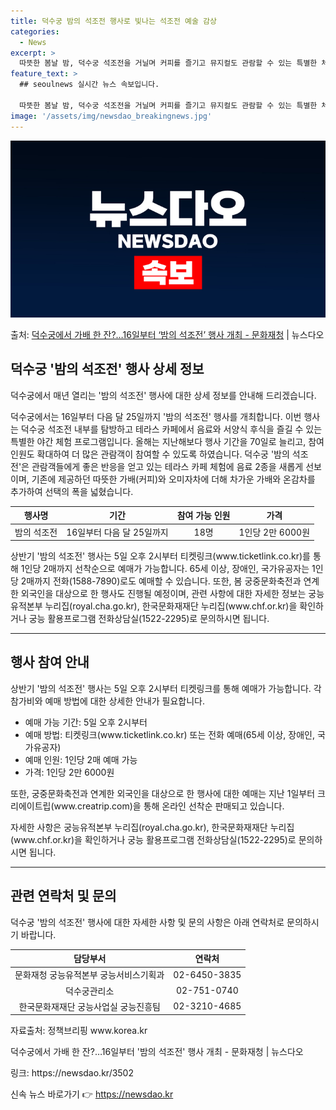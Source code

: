```yaml
---
title: 덕수궁 밤의 석조전 행사로 빛나는 석조전 예술 감상
categories:
  - News
excerpt: >
  따뜻한 봄날 밤, 덕수궁 석조전을 거닐며 커피를 즐기고 뮤지컬도 관람할 수 있는 특별한 체험 행사가 열린다.…
feature_text: >
  ## seoulnews 실시간 뉴스 속보입니다.

  따뜻한 봄날 밤, 덕수궁 석조전을 거닐며 커피를 즐기고 뮤지컬도 관람할 수 있는 특별한 체험 행사가 열린다.…
image: '/assets/img/newsdao_breakingnews.jpg'
---
```


![뉴스다오 속보](/assets/img/newsdao_breakingnews.jpg)

<p>출처: <a href="https://newsdao.kr/3502" rel="dofollow">덕수궁에서 가배 한 잔?…16일부터 ‘밤의 석조전’ 행사 개최 - 문화재청</a> | 뉴스다오</p>

<h2 data-ke-size="size26">덕수궁 '밤의 석조전' 행사 상세 정보</h2>
덕수궁에서 매년 열리는 '밤의 석조전' 행사에 대한 상세 정보를 안내해 드리겠습니다.

<p data-ke-size="size16">덕수궁에서는 16일부터 다음 달 25일까지 '밤의 석조전' 행사를 개최합니다. 이번 행사는 덕수궁 석조전 내부를 탐방하고 테라스 카페에서 음료와 서양식 후식을 즐길 수 있는 특별한 야간 체험 프로그램입니다. 올해는 지난해보다 행사 기간을 70일로 늘리고, 참여 인원도 확대하여 더 많은 관람객이 참여할 수 있도록 하였습니다. 덕수궁 '밤의 석조전'은 관람객들에게 좋은 반응을 얻고 있는 테라스 카페 체험에 음료 2종을 새롭게 선보이며, 기존에 제공하던 따뜻한 가배(커피)와 오미자차에 더해 차가운 가배와 온감차를 추가하여 선택의 폭을 넓혔습니다.</p>

<table>
<thead>
<tr>
<th style="text-align: center;">행사명</th>
<th style="text-align: center;">기간</th>
<th style="text-align: center;">참여 가능 인원</th>
<th style="text-align: center;">가격</th>
</tr>
</thead>
<tbody>
<tr>
<td style="text-align: center;">밤의 석조전</td>
<td style="text-align: center;">16일부터 다음 달 25일까지</td>
<td style="text-align: center;">18명</td>
<td style="text-align: center;">1인당 2만 6000원</td>
</tr>
</tbody>
</table>

<p data-ke-size="size16">상반기 '밤의 석조전' 행사는 5일 오후 2시부터 티켓링크(www.ticketlink.co.kr)를 통해 1인당 2매까지 선착순으로 예매가 가능합니다. 65세 이상, 장애인, 국가유공자는 1인당 2매까지 전화(1588-7890)로도 예매할 수 있습니다. 또한, 봄 궁중문화축전과 연계한 외국인을 대상으로 한 행사도 진행될 예정이며, 관련 사항에 대한 자세한 정보는 궁능유적본부 누리집(royal.cha.go.kr), 한국문화재재단 누리집(www.chf.or.kr)을 확인하거나 궁능 활용프로그램 전화상담실(1522-2295)로 문의하시면 됩니다.</p>

<hr>

<h2 data-ke-size="size26">행사 참여 안내</h2>

<p data-ke-size="size16">상반기 '밤의 석조전' 행사는 5일 오후 2시부터 티켓링크를 통해 예매가 가능합니다. 각 참가비와 예매 방법에 대한 상세한 안내가 필요합니다.</p>

<ul>
<li>예매 가능 기간: 5일 오후 2시부터</li>
<li>예매 방법: 티켓링크(www.ticketlink.co.kr) 또는 전화 예매(65세 이상, 장애인, 국가유공자)</li>
<li>예매 인원: 1인당 2매 예매 가능</li>
<li>가격: 1인당 2만 6000원</li>
</ul>

<p data-ke-size="size16">또한, 궁중문화축전과 연계한 외국인을 대상으로 한 행사에 대한 예매는 지난 1일부터 크리에이트립(www.creatrip.com)을 통해 온라인 선착순 판매되고 있습니다.</p>

<p data-ke-size="size16">자세한 사항은 궁능유적본부 누리집(royal.cha.go.kr), 한국문화재재단 누리집(www.chf.or.kr)을 확인하거나 궁능 활용프로그램 전화상담실(1522-2295)로 문의하시면 됩니다.</p>

<hr>

<h2 data-ke-size="size26">관련 연락처 및 문의</h2>

<p data-ke-size="size16">덕수궁 '밤의 석조전' 행사에 대한 자세한 사항 및 문의 사항은 아래 연락처로 문의하시기 바랍니다.</p>

<table>
<thead>
<tr>
<th style="text-align: center;">담당부서</th>
<th style="text-align: center;">연락처</th>
</tr>
</thead>
<tbody>
<tr>
<td style="text-align: center;">문화재청 궁능유적본부 궁능서비스기획과</td>
<td style="text-align: center;">02-6450-3835</td>
</tr>
<tr>
<td style="text-align: center;">덕수궁관리소</td>
<td style="text-align: center;">02-751-0740</td>
</tr>
<tr>
<td style="text-align: center;">한국문화재재단 궁능사업실 궁능진흥팀</td>
<td style="text-align: center;">02-3210-4685</td>
</tr>
</tbody>
</table>

<p data-ke-size="size16">자료출처: 정책브리핑 www.korea.kr</p>

<p data-ke-size="size16">덕수궁에서 가배 한 잔?…16일부터 '밤의 석조전' 행사 개최 - 문화재청 | 뉴스다오</p>
<p data-ke-size="size16">링크: https://newsdao.kr/3502</p> 

신속 뉴스 바로가기 👉 <a href="https://newsdao.kr" rel="dofollow">https://newsdao.kr</a>


